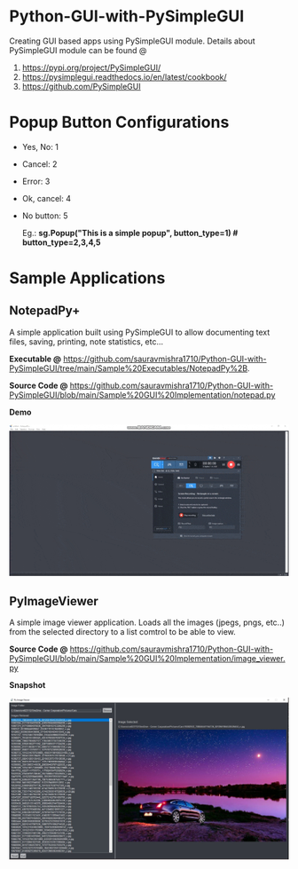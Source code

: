 # Python-GUI-with-PySimpleGUI
Creating GUI based apps using PySimpleGUI module. Details about PySimpleGUI module can be found @ 
1. https://pypi.org/project/PySimpleGUI/
2. https://pysimplegui.readthedocs.io/en/latest/cookbook/
3. https://github.com/PySimpleGUI

# Popup Button Configurations

- Yes, No: 1
- Cancel: 2
- Error: 3
- Ok, cancel: 4
- No button: 5

  Eg.: **sg.Popup("This is a simple popup", button_type=1) # button_type=2,3,4,5**
  
# Sample Applications

## NotepadPy+

A simple application built using PySimpleGUI to allow documenting text files, saving, printing, note statistics, etc... 

**Executable @** https://github.com/sauravmishra1710/Python-GUI-with-PySimpleGUI/tree/main/Sample%20Executables/NotepadPy%2B.

**Source Code @** https://github.com/sauravmishra1710/Python-GUI-with-PySimpleGUI/blob/main/Sample%20GUI%20Implementation/notepad.py

**Demo**

![NotepadPy+](https://github.com/sauravmishra1710/Python-GUI-with-PySimpleGUI/blob/main/Sample%20Executables/NotepadPy%2B/NotepadPy%2B%20Demo.gif)
                  
## PyImageViewer

A simple image viewer application. Loads all the images (jpegs, pngs, etc..) from the selected directory to a list comtrol to be able to view.

**Source Code @** https://github.com/sauravmishra1710/Python-GUI-with-PySimpleGUI/blob/main/Sample%20GUI%20Implementation/image_viewer.py

**Snapshot**

![PyImageViewer](https://github.com/sauravmishra1710/Python-GUI-with-PySimpleGUI/blob/main/Sample%20Executables/PyImageViewer/PyImageViewer.JPG)

